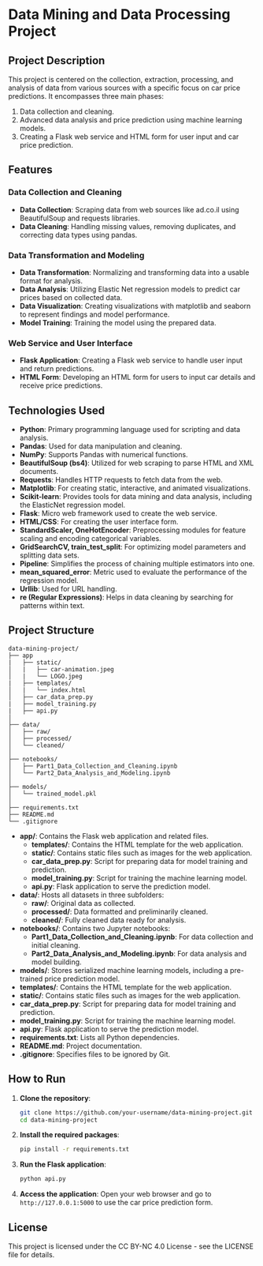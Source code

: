 
# Data Mining and Data Processing Project

## Project Description
This project is centered on the collection, extraction, processing, and analysis of data from various sources with a specific focus on car price predictions. It encompasses three main phases:
1. Data collection and cleaning.
2. Advanced data analysis and price prediction using machine learning models.
3. Creating a Flask web service and HTML form for user input and car price prediction.

## Features
### Data Collection and Cleaning
- **Data Collection**: Scraping data from web sources like ad.co.il using BeautifulSoup and requests libraries.
- **Data Cleaning**: Handling missing values, removing duplicates, and correcting data types using pandas.

### Data Transformation and Modeling
- **Data Transformation**: Normalizing and transforming data into a usable format for analysis.
- **Data Analysis**: Utilizing Elastic Net regression models to predict car prices based on collected data.
- **Data Visualization**: Creating visualizations with matplotlib and seaborn to represent findings and model performance.
- **Model Training**: Training the model using the prepared data.

### Web Service and User Interface
- **Flask Application**: Creating a Flask web service to handle user input and return predictions.
- **HTML Form**: Developing an HTML form for users to input car details and receive price predictions.

## Technologies Used
- **Python**: Primary programming language used for scripting and data analysis.
- **Pandas**: Used for data manipulation and cleaning.
- **NumPy**: Supports Pandas with numerical functions.
- **BeautifulSoup (bs4)**: Utilized for web scraping to parse HTML and XML documents.
- **Requests**: Handles HTTP requests to fetch data from the web.
- **Matplotlib**: For creating static, interactive, and animated visualizations.
- **Scikit-learn**: Provides tools for data mining and data analysis, including the ElasticNet regression model.
- **Flask**: Micro web framework used to create the web service.
- **HTML/CSS**: For creating the user interface form.
- **StandardScaler, OneHotEncoder**: Preprocessing modules for feature scaling and encoding categorical variables.
- **GridSearchCV, train_test_split**: For optimizing model parameters and splitting data sets.
- **Pipeline**: Simplifies the process of chaining multiple estimators into one.
- **mean_squared_error**: Metric used to evaluate the performance of the regression model.
- **Urllib**: Used for URL handling.
- **re (Regular Expressions)**: Helps in data cleaning by searching for patterns within text.

## Project Structure
```
data-mining-project/
├── app
|   ├── static/
│   |   ├── car-animation.jpeg
│   |   └── LOGO.jpeg
|   ├── templates/
│   |   └── index.html
│   ├── car_data_prep.py
|   ├── model_training.py
|   ├── api.py 
│
├── data/
│   ├── raw/
│   ├── processed/
│   └── cleaned/
│
├── notebooks/
│   ├── Part1_Data_Collection_and_Cleaning.ipynb 
│   └── Part2_Data_Analysis_and_Modeling.ipynb
│
├── models/
│   └── trained_model.pkl
│
├── requirements.txt
├── README.md
└── .gitignore
```
- **app/**: Contains the Flask web application and related files.
  - **templates/**: Contains the HTML template for the web application.
  - **static/**: Contains static files such as images for the web application.
  - **car_data_prep.py**: Script for preparing data for model training and prediction.
  - **model_training.py**: Script for training the machine learning model.
  - **api.py**: Flask application to serve the prediction model.
- **data/**: Hosts all datasets in three subfolders:
  - **raw/**: Original data as collected.
  - **processed/**: Data formatted and preliminarily cleaned.
  - **cleaned/**: Fully cleaned data ready for analysis.
- **notebooks/**: Contains two Jupyter notebooks:
  - **Part1_Data_Collection_and_Cleaning.ipynb**: For data collection and initial cleaning.
  - **Part2_Data_Analysis_and_Modeling.ipynb**: For data analysis and model building.
- **models/**: Stores serialized machine learning models, including a pre-trained price prediction model.
- **templates/**: Contains the HTML template for the web application.
- **static/**: Contains static files such as images for the web application.
- **car_data_prep.py**: Script for preparing data for model training and prediction.
- **model_training.py**: Script for training the machine learning model.
- **api.py**: Flask application to serve the prediction model.
- **requirements.txt**: Lists all Python dependencies.
- **README.md**: Project documentation.
- **.gitignore**: Specifies files to be ignored by Git.

## How to Run
1. **Clone the repository**:
    ```bash
    git clone https://github.com/your-username/data-mining-project.git
    cd data-mining-project
    ```

2. **Install the required packages**:
    ```bash
    pip install -r requirements.txt
    ```

3. **Run the Flask application**:
    ```bash
    python api.py
    ```

4. **Access the application**:
    Open your web browser and go to `http://127.0.0.1:5000` to use the car price prediction form.

## License
This project is licensed under the CC BY-NC 4.0 License - see the LICENSE file for details.

